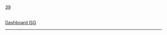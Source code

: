 [39](https://github.com/guilhermeprokisch/guilherme/issues/39) 
###### 




[Dashboard ISG](Dashboard-ISG)

-------------------------------------------------------------------------------

